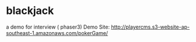 # blackjack
a demo for interview ( phaser3)
Demo Site:
http://playercms.s3-website-ap-southeast-1.amazonaws.com/pokerGame/
